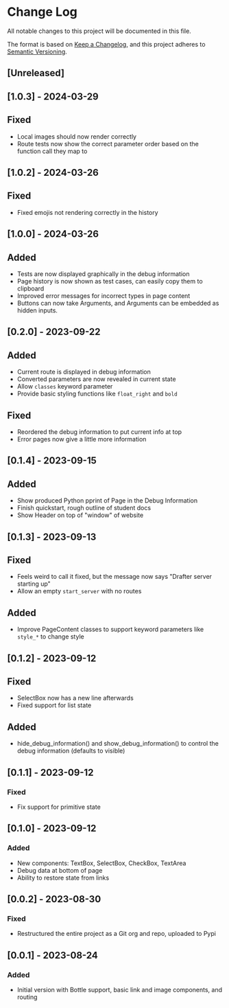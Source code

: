 # Change Log

All notable changes to this project will be documented in this file.

The format is based on [Keep a Changelog](https://keepachangelog.com/en/1.0.0/),
and this project adheres to [Semantic Versioning](https://semver.org/spec/v2.0.0.html).


## [Unreleased]

## [1.0.3] - 2024-03-29

## Fixed

* Local images should now render correctly
* Route tests now show the correct parameter order based on the function call they map to

## [1.0.2] - 2024-03-26

## Fixed

* Fixed emojis not rendering correctly in the history

## [1.0.0] - 2024-03-26

## Added

* Tests are now displayed graphically in the debug information
* Page history is now shown as test cases, can easily copy them to clipboard
* Improved error messages for incorrect types in page content
* Buttons can now take Arguments, and Arguments can be embedded as hidden inputs.

## [0.2.0] - 2023-09-22

## Added

- Current route is displayed in debug information
- Converted parameters are now revealed in current state
- Allow `classes` keyword parameter
- Provide basic styling functions like `float_right` and `bold`

## Fixed

- Reordered the debug information to put current info at top
- Error pages now give a little more information

## [0.1.4] - 2023-09-15

## Added

- Show produced Python pprint of Page in the Debug Information
- Finish quickstart, rough outline of student docs
- Show Header on top of "window" of website

## [0.1.3] - 2023-09-13

## Fixed

- Feels weird to call it fixed, but the message now says "Drafter server starting up"
- Allow an empty `start_server` with no routes

## Added

- Improve PageContent classes to support keyword parameters like `style_*` to change style

## [0.1.2] - 2023-09-12

## Fixed

- SelectBox now has a new line afterwards
- Fixed support for list state

## Added

- hide_debug_information() and show_debug_information() to control the debug information (defaults to visible)

## [0.1.1] - 2023-09-12

### Fixed

- Fix support for primitive state

## [0.1.0] - 2023-09-12

### Added

- New components: TextBox, SelectBox, CheckBox, TextArea
- Debug data at bottom of page
- Ability to restore state from links

## [0.0.2] - 2023-08-30

### Fixed

- Restructured the entire project as a Git org and repo, uploaded to Pypi

## [0.0.1] - 2023-08-24

### Added

- Initial version with Bottle support, basic link and image components, and routing